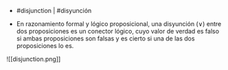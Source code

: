 - #disjunction | #disyunción

- En razonamiento formal y lógico proposicional, una disyunción ($\lor$) entre dos proposiciones es un conector lógico, cuyo valor de verdad es falso si ambas proposiciones son falsas y es cierto si una de las dos proposiciones lo es.

![[disjunction.png]]